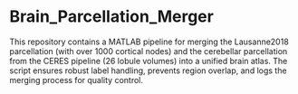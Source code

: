 # Brain_Parcellation_Merger
This repository contains a MATLAB pipeline for merging the Lausanne2018 parcellation (with over 1000 cortical nodes) and the cerebellar parcellation from the CERES pipeline (26 lobule volumes) into a unified brain atlas. The script ensures robust label handling, prevents region overlap, and logs the merging process for quality control.
